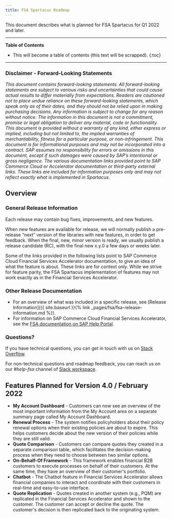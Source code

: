 ```yaml
---
title: FSA Spartacus Roadmap
---
```


This document describes what is planned for FSA Spartacus for Q1 2022 and later.

***

**Table of Contents**

- This will become a table of contents (this text will be scrapped).
{:toc}

***
  
### Disclaimer - Forward-Looking Statements

*This document contains forward-looking statements. All forward-looking statements are subject to various risks and uncertainties that could cause actual results to differ materially from expectations. Readers are cautioned not to place undue reliance on these forward-looking statements, which speak only as of their dates, and they should not be relied upon in making purchasing decisions. Any information is subject to change for any reason without notice. The information in this document is not a commitment, promise or legal obligation to deliver any material, code or functionality.  This document is provided without a warranty of any kind, either express or implied, including but not limited to, the implied warranties of merchantability, fitness for a particular purpose, or non-infringement. This document is for informational purposes and may not be incorporated into a contract. SAP assumes no responsibility for errors or omissions in this document, except if such damages were caused by SAP’s intentional or gross negligence. The various documentation links provided point to SAP Commerce Cloud or Accelerator documentation or third-party external links. These links are included for information purposes only and may not reflect exactly what is implemented in Spartacus.*
  
## Overview

### General Release Information

Each release may contain bug fixes, improvements, and new features.

When new features are available for release, we will normally publish a pre-release “next” version of the libraries with new features, in order to get feedback. When the final, new, minor version is ready, we usually publish a release candidate (RC), with the final new x.y.0 a few days or weeks later.

Some of the links provided in the following lists point to SAP Commerce Cloud Financial Services Accelerator documentation, to give an idea of what the feature is about. These links are for context only. While we strive for feature parity, the FSA Spartacus implementation of features may not work exactly as in the Financial Services Accelerator.

### Other Release Documentation

- For an overview of what was included in a specific release, see [Release Information]({{ site.baseurl }}{% link _pages/fsa/fsa-release-information.md %}).
- For information on SAP Commerce Cloud Financial Services Accelerator, see the [FSA documentation on SAP Help Portal](https://help.sap.com/viewer/product/FINANCIAL_SERVICES_ACCELERATOR/2102/en-US).
  
### Questions?

If you have technical questions, you can get in touch with us on [Stack Overflow](https://stackoverflow.com/questions/tagged/spartacus-storefront).
  
For non-technical questions and roadmap feedback, you can reach us on our *#help-fsa* channel of [Slack workspace](https://join.slack.com/t/spartacus-storefront/shared_invite/zt-jekftqo0-HP6xt6IF~ffVB2cGG66fcQ).
  
## Features Planned for Version 4.0 / February 2022

- **My Account Dashboard** - Customers can now see an overview of the most important information from the My Account area on a separate summary page called My Account Dashboard.
- **Renewal Process** - The system notifies policyholders about their policy renewal options when their existing policies are about to expire. This helps customers decide about the new version of their policies while they are still valid.   
- **Quote Comparison** - Customers can compare quotes they created in a separate comparison table, which facilitates the decision-making process when they need to choose between two similar options.
- **On-Behalf-Of Framework** - This framework enables financial B2B customers to execute processes on behalf of their customers. At the same time, they have an overview of their customer's portfolio.
- **Chatbot** - The Chatbot feature in Financial Services Accelerator allows financial companies to interact and coordinate with their customers in real-time and easy-to-use interface.
- **Quote Replication** - Quotes created in another system (e.g., PQM) are replicated in the Financial Services Accelerator and shown to the customer. The customer can accept or decline the quote. The customer's decision is then replicated back to the originating system.

